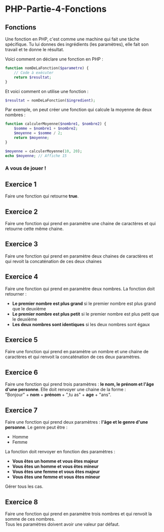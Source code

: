 # PHP-Partie-4-Fonctions

## Fonctions

Une fonction en PHP, c'est comme une machine qui fait une tâche spécifique. Tu lui donnes des ingrédients (les paramètres), elle fait son travail et te donne le résultat.


Voici comment on déclare une fonction en PHP :

```php
function nomDeLaFonction($parametre) {
    // Code à exécuter
    return $resultat;
}
```

Et voici comment on utilise une fonction :

```php
$resultat = nomDeLaFonction($ingredient);
```

Par exemple, on peut créer une fonction qui calcule la moyenne de deux nombres :

```php
function calculerMoyenne($nombre1, $nombre2) {
    $somme = $nombre1 + $nombre2;
    $moyenne = $somme / 2;
    return $moyenne;
}

$moyenne = calculerMoyenne(10, 20);
echo $moyenne; // Affiche 15
```

### A vous de jouer ! 

## Exercice 1
Faire une fonction qui retourne **true**.

## Exercice 2
Faire une fonction qui prend en paramètre une chaine de caractères et qui retourne cette même chaine.

## Exercice 3
Faire une fonction qui prend en paramètre deux chaines de caractères et qui revoit la concaténation de ces deux chaines

## Exercice 4
Faire une fonction qui prend en paramètre deux nombres. La fonction doit retourner :
- **Le premier nombre est plus grand** si le premier nombre est plus grand que le deuxième
- **Le premier nombre est plus petit** si le premier nombre est plus petit que le deuxième
- **Les deux nombres sont identiques** si les deux nombres sont égaux

## Exercice 5
Faire une fonction qui prend en paramètre un nombre et une chaine de caractères et qui renvoit la concaténation de ces deux paramètres.

## Exercice 6
Faire une fonction qui prend trois paramètres : **le nom, le prénom et l'âge d'une personne**. Elle doit renvoyer une chaine de la forme :  
"Bonjour" + **nom** + **prénom** + ",tu as" + **age** + "ans".

## Exercice 7
Faire une fonction qui prend deux paramètres : **l'âge et le genre d'une personne**. Le genre peut être :
- Homme
- Femme  

La fonction doit renvoyer en fonction des paramètres :
- **Vous êtes un homme et vous êtes majeur**
- **Vous êtes un homme et vous êtes mineur**
- **Vous êtes une femme et vous êtes majeur**
- **Vous êtes une femme et vous êtes mineur**

Gérer tous les cas.

## Exercice 8
Faire une fonction qui prend en paramètre trois nombres et qui renvoit la somme de ces nombres.  
Tous les paramètres doivent avoir une valeur par défaut.
